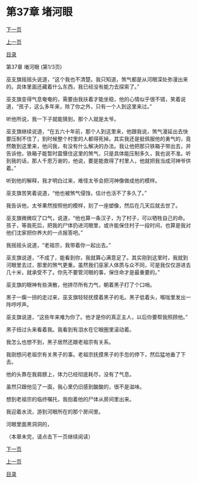 <h1>第37章  堵河眼</h1>
            <div><p><a href="./109_%E7%AC%AC37%E7%AB%A0_%E5%A0%B5%E6%B2%B3%E7%9C%BC.md">下一页</a></p><p><a href="./107_%E7%AC%AC36%E7%AB%A0_%E6%9C%A8%E5%A4%B4%E4%BA%BA.md">上一页</a></p><p><a href="../">目录</a></p></div>
            <div><p>第37章  堵河眼 (第1/3页)</p><p>巫支旗摇摇头说道，“这个我也不清楚。我只知道，煞气都是从河眼深处弥漫出来的。具体里面还藏着什么东西，我已经没有能力去探索了。”</p><p>巫支旗变得气息奄奄的，需要由我扶着才能坐稳，他的心情似乎很不错，笑着说道，“孩子，这么多年来，除了你之外，只有一个人到这里来过。”</p><p>听他所说，我一下子就能猜到，那个人就是太爷。</p><p>巫支旗继续说道，“在五六十年前，那个人到这里来，他跟我说，煞气漫延出去快要压制不住了，到时候整个村里的人都得死掉。其实我还是挺佩服他的勇气的，竟然敢到这里来，他问我，有没有什么解决的办法。我让他把那只铁箱子带出去，并告诉他，铁箱子能暂时震慑住这里的煞气，只是具体能压制多久，我也说不准。听到我的话，那人千恩万谢的，他说，要是能救得了村里人，他就把我当成河神爷供着。”</p><p>听到他的解释，我才明白过来，难怪太爷会把河神像做成他的模样。</p><p>巫支旗苦笑着说道，“他也被煞气侵蚀，估计也活不了多久了。”</p><p>我告诉他，太爷果然按照他的模样，刻了一座塑像，然后在几天后就去世了。</p><p>巫支旗微微叹了口气，说道，“他也算一条汉子，为了村子，可以牺牲自己的命。孩子，等我死后，把我的尸体扔进河眼里，或许能保住村子一段时间，也算是我对他们沈家把你养大的一点报答吧。”</p><p>我摇摇头说道，“老祖宗，我带着你一起出去。”</p><p>巫支旗说道，“不成了，能看到你，我就算心满意足了。其实刚到这里时，我就到河眼里去过，那里的煞气更重。虽然我们巫家人体质与众不同，可是我仅仅游进去几十米，就承受不了。你先不要管河眼的事，保住命才是最重要的。”</p><p>巫支旗的眼神有些涣散，他拼尽所有力气，朝着黑子打了个口哨。</p><p>黑子一瘸一拐的走过来，巫支旗轻轻抚摸着黑子的毛。黑子低着头，喉咙里发出一阵哼哼声。</p><p>巫支旗说道，“这些年来难为你了。他才是你的真正主人，以后你要帮我照顾他。”</p><p>黑子扭过头来看着我。我看到有泪水在它眼圈里滚动着。</p><p>我怎么也想不到，黑子居然还跟老祖宗有关系。</p><p>我刚想问老祖宗有关黑子的事。老祖宗抚摸黑子的手忽的停下，然后猛地垂了下去。</p><p>他的头靠在我肩膀上，体力已经彻底耗尽，没有了气息。</p><p>虽然只跟他见了一面，我心里仍旧感到酸酸的，很不是滋味。</p><p>想到老祖宗的临终嘱托，我抱着他的尸体从房间里出来。</p><p>我迎着水流，游到河眼所在的那个房间里。</p><p>河眼里面黑洞洞的，</p><p>（本章未完，请点击下一页继续阅读）</p></div>
            <div><p><a href="./109_%E7%AC%AC37%E7%AB%A0_%E5%A0%B5%E6%B2%B3%E7%9C%BC.md">下一页</a></p><p><a href="./107_%E7%AC%AC36%E7%AB%A0_%E6%9C%A8%E5%A4%B4%E4%BA%BA.md">上一页</a></p><p><a href="../">目录</a></p></div>